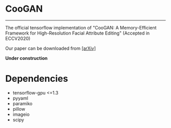 # CooGAN
- - -
The official tensorflow implementation of "CooGAN: A Memory-Efficient Framework for High-Resolution Facial Attribute Editing" (Accepted in ECCV2020)

Our paper can be downloaded from [[arXiv]](https://arxiv.org/pdf/2011.01563.pdf)


**Under construction**

# Dependencies
- tensorflow-gpu <=1.3
- pyyaml
- paramiko
- pillow
- imageio
- scipy
